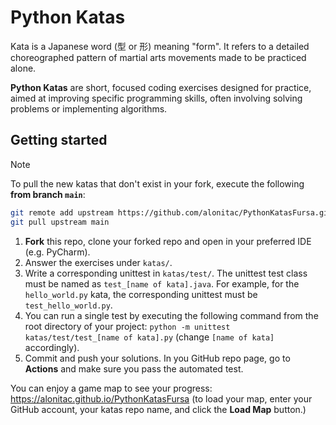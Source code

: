 # Python Katas

Kata is a Japanese word (型 or 形) meaning "form".
It refers to a detailed choreographed pattern of martial arts movements made to be practiced alone.

**Python Katas** are short, focused coding exercises designed for practice, aimed at improving specific programming skills, often involving solving problems or implementing algorithms.

## Getting started

> [!NOTE]
> To pull the new katas that don't exist in your fork, execute the following **from branch `main`**:
> 
> ```bash 
> git remote add upstream https://github.com/alonitac/PythonKatasFursa.git 2>/dev/null
> git pull upstream main
> ```

1. **Fork** this repo, clone your forked repo and open in your preferred IDE (e.g. PyCharm).
2. Answer the exercises under `katas/`.
3. Write a corresponding unittest in `katas/test/`. The unittest test class must be named as `test_[name of kata].java`.
   For example, for the `hello_world.py` kata, the corresponding unittest must be `test_hello_world.py`.
4. You can run a single test by executing the following command from the root directory of your project: `python -m unittest katas/test/test_[name of kata].py` (change `[name of kata]` accordingly).
5. Commit and push your solutions. In you GitHub repo page, go to **Actions** and make sure you pass the automated test. 

You can enjoy a game map to see your progress: https://alonitac.github.io/PythonKatasFursa (to load your map, enter your GitHub account, your katas repo name, and click the **Load Map** button.)


